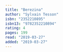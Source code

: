 ```yaml
---
title: "Berezina"
author: "Sylvain Tesson"
isbn: "2352210895"
isbn13: "9782352210894"
rating: 4
pages: 199
read: "2019-03-27"
added: "2019-03-27"
---
```


